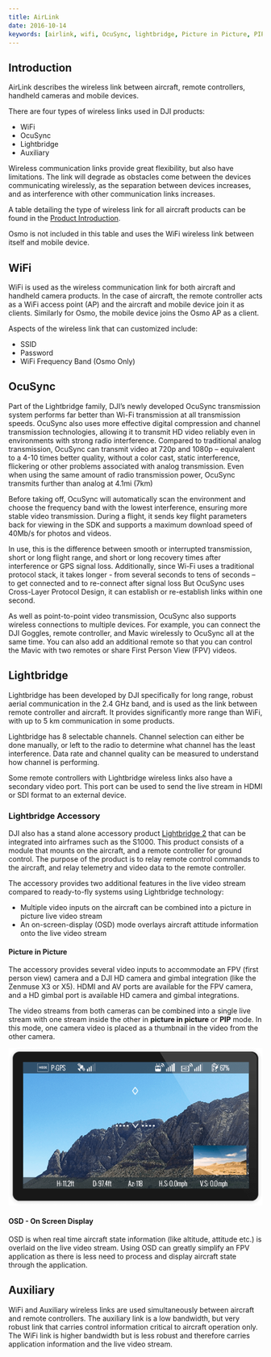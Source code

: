 ```yaml
---
title: AirLink
date: 2016-10-14
keywords: [airlink, wifi, OcuSync, lightbridge, Picture in Picture, PIP, OSD, On Screen Display, Auxiliary]
---
```


## Introduction

AirLink describes the wireless link between aircraft, remote controllers, handheld cameras and mobile devices.

There are four types of wireless links used in DJI products:

* WiFi
* OcuSync
* Lightbridge
* Auxiliary

Wireless communication links provide great flexibility, but also have limitations. The link will degrade as obstacles come between the devices communicating wirelessly, as the separation between devices increases, and as interference with other communication links increases.

A table detailing the type of wireless link for all aircraft products can be found in the [Product Introduction](./product_introduction.html#remote-controller).

Osmo is not included in this table and uses the WiFi wireless link between itself and mobile device.

## WiFi

WiFi is used as the wireless communication link for both aircraft and handheld camera products. In the case of aircraft, the remote controller acts as a WiFi access point (AP) and the aircraft and mobile device join it as clients. Similarly for Osmo, the mobile device joins the Osmo AP as a client.

Aspects of the wireless link that can customized include:

* SSID
* Password
* WiFi Frequency Band (Osmo Only)

## OcuSync

Part of the Lightbridge family, DJI’s newly developed OcuSync transmission system performs far better than Wi-Fi transmission at all transmission speeds. OcuSync also uses more effective digital compression and channel transmission technologies, allowing it to transmit HD video reliably even in environments with strong radio interference. Compared to traditional analog transmission, OcuSync can transmit video at 720p and 1080p – equivalent to a 4-10 times better quality, without a color cast, static interference, flickering or other problems associated with analog transmission. Even when using the same amount of radio transmission power, OcuSync transmits further than analog at 4.1mi (7km)

Before taking off, OcuSync will automatically scan the environment and choose the frequency band with the lowest interference, ensuring more stable video transmission. During a flight, it sends key flight parameters back for viewing in the SDK and supports a maximum download speed of 40Mb/s for photos and videos.

In use, this is the difference between smooth or interrupted transmission, short or long flight range, and short or long recovery times after interference or GPS signal loss. Additionally, since Wi-Fi uses a traditional protocol stack, it takes longer - from several seconds to tens of seconds – to get connected and to re-connect after signal loss But OcuSync uses Cross-Layer Protocol Design, it can establish or re-establish links within one second.

As well as point-to-point video transmission, OcuSync also supports wireless connections to multiple devices. For example, you can connect the DJI Goggles, remote controller, and Mavic wirelessly to OcuSync all at the same time. You can also add an additional remote so that you can control the Mavic with two remotes or share First Person View (FPV) videos.

## Lightbridge
  
Lightbridge has been developed by DJI specifically for long range, robust aerial communication in the 2.4 GHz band, and is used as the link between remote controller and aircraft. It provides significantly more range than WiFi, with up to 5 km communication in some products.

Lightbridge has 8 selectable channels. Channel selection can either be done manually, or left to the radio to determine what channel has the least interference. Data rate and channel quality can be measured to understand how channel is performing.

Some remote controllers with Lightbridge wireless links also have a secondary video port. This port can be used to send the live stream in HDMI or SDI format to an external device.

### Lightbridge Accessory

DJI also has a stand alone accessory product <a href="http://www.dji.com/product/lightbridge-2" target="_blank">Lightbridge 2</a> that can be integrated into airframes such as the S1000. This product consists of a module that mounts on the aircraft, and a remote controller for ground control. The purpose of the product is to relay remote control commands to the aircraft, and relay telemetry and video data to the remote controller. 

The accessory provides two additional features in the live video stream compared to ready-to-fly systems using Lightbridge technology:

* Multiple video inputs on the aircraft can be combined into a picture in picture live video stream
* An on-screen-display (OSD) mode overlays aircraft attitude information onto the live video stream

#### Picture in Picture

The accessory provides several video inputs to accommodate an FPV (first person view) camera and a DJI HD camera and gimbal integration (like the Zenmuse X3 or X5). HDMI and AV ports are available for the FPV camera, and a HD gimbal port is available HD camera and gimbal integrations. 

The video streams from both cameras can be combined into a single live stream with one stream inside the other in **picture in picture** or **PIP** mode. In this mode, one camera video is placed as a thumbnail in the video from the other camera. 

![PIP](../images/component-guide/lightbridge_PIP.png)

#### OSD - On Screen Display

OSD is when real time aircraft state information (like altitude, attitude etc.) is overlaid on the live video stream. Using OSD can greatly simplify an FPV application as there is less need to process and display aircraft state through the application.

## Auxiliary

WiFi and Auxiliary wireless links are used simultaneously between aircraft and remote controllers. The auxiliary link is a low bandwidth, but very robust link that carries control information critical to aircraft operation only. The WiFi link is higher bandwidth but is less robust and therefore carries application information and the live video stream.
